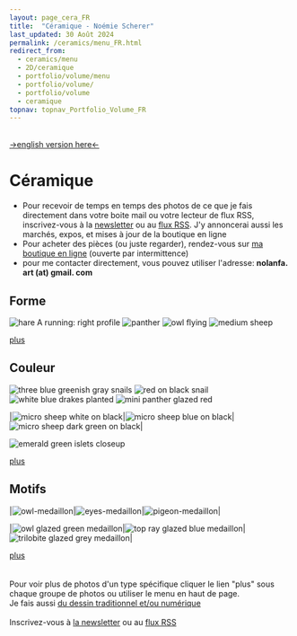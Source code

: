 ```yaml
---
layout: page_cera_FR
title:  "Céramique - Noémie Scherer"
last_updated: 30 Août 2024
permalink: /ceramics/menu_FR.html
redirect_from:
  - ceramics/menu
  - 2D/ceramique
  - portfolio/volume/menu
  - portfolio/volume/
  - portfolio/volume
  - ceramique
topnav: topnav_Portfolio_Volume_FR
---
```

\
[->english version here<-](/ceramics)

# Céramique

- Pour recevoir de temps en temps des photos de ce que je fais directement dans votre boite mail ou votre lecteur de flux RSS, inscrivez-vous à la [newsletter](https://forms.gle/sVFdmqG9m2JGmU4HA) ou au [flux RSS](https://falano.github.io/feed/ceramique.xml). J'y annoncerai aussi les marchés, expos, et mises à jour de la boutique en ligne
- Pour acheter des pièces (ou juste regarder), rendez-vous sur [ma boutique en ligne](https://nolanfa-shop.fourthwall.com/) (ouverte par intermittence)
- pour me contacter directement, vous pouvez utiliser l'adresse: **nolanfa. art (at) gmail. com**

## Forme
![hare A running: right profile](/assets/art/ceramics/AVA2679_wm_glazed.jpg)
![panther](/assets/art/ceramics/IMG_1314_wm_def_gla.jpg)
![owl flying](/assets/art/ceramics/AVA2624_wm_glazed.jpg)
![medium sheep](/assets/art/ceramics/AVA2773_wm-id_glazed.jpg)

[plus](shape_FR.html)

## Couleur
![three blue greenish gray snails](/assets/art/ceramics/IMG_0581_wm_glazed.jpg)
![red on black snail](/assets/art/ceramics/IMG_1094_closeup.JPG_wm_def_glazed.jpg)
![white blue drakes planted](/assets/art/ceramics/IMG_0791_wm_glazed.jpg)
![mini panther glazed red](/assets/art/ceramics/DEFAULTIMG_0698_wmf11bfd56-d51c-46d6-bb68-84eee73e5336.jpg)

|![micro sheep white on black](/assets/art/ceramics/IMG_1209_wm_def_gla.jpg)|![micro sheep blue on black](/assets/art/ceramics/IMG_1221_wm_med_gla.jpg)|![micro sheep dark green on black](/assets/art/ceramics/IMG_1226_wm_def_gla.jpg)|

![emerald green islets closeup](/assets/art/ceramics/IMG_0622_wm_glazed.jpg)

[plus](color_FR.html)

## Motifs

|![owl-medaillon](/assets/art/ceramics/P1000458_wm_glazed.jpg)|![eyes-medaillon](/assets/art/ceramics/P1000466_wm_glazed.jpg)|![pigeon-medaillon](/assets/art/ceramics/P1000472_wm_glazed.jpg)|

|![owl glazed green medaillon](/assets/art/ceramics/IMG_1262_wm_def_gla.jpg)|![top ray glazed blue medaillon](/assets/art/ceramics/IMG_1261_wm_def_gla.jpg)|![trilobite glazed grey medaillon](/assets/art/ceramics/IMG_1270_wm_def_gla.jpg)|

[plus](patterns_FR.html)
\
\
\
Pour voir plus de photos d'un type spécifique cliquer le lien "plus" sous chaque groupe de photos ou utiliser le menu en haut de page.
\
Je fais aussi [du dessin traditionnel et/ou numérique](2D)
\
\
Inscrivez-vous à [la newsletter](https://forms.gle/sVFdmqG9m2JGmU4HA) ou au [flux RSS](https://falano.github.io/feed/ceramique.xml)
